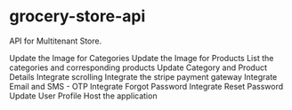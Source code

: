 # grocery-store-api
API for Multitenant Store.

Update the Image for Categories
Update the Image for Products
List the categories and corresponding products
Update Category and Product Details
Integrate scrolling
Integrate the stripe payment gateway
Integrate Email and SMS - OTP
Integrate Forgot Password
Integrate Reset Password
Update User Profile
Host the application

